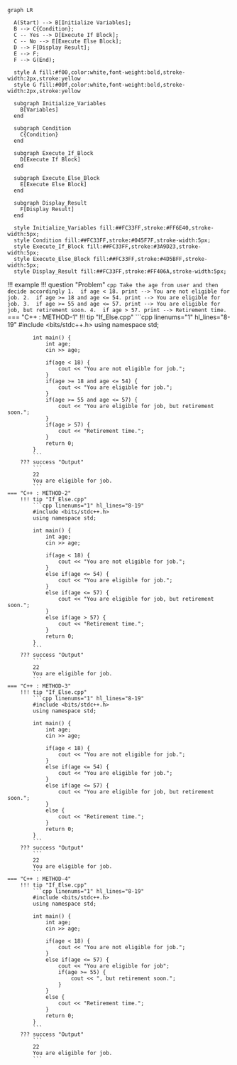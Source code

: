 ``` mermaid
graph LR

  A(Start) --> B[Initialize Variables];
  B --> C{Condition};
  C -- Yes --> D[Execute If Block];
  C -- No --> E[Execute Else Block];
  D --> F[Display Result];
  E --> F;
  F --> G(End);

  style A fill:#f00,color:white,font-weight:bold,stroke-width:2px,stroke:yellow
  style G fill:#00f,color:white,font-weight:bold,stroke-width:2px,stroke:yellow

  subgraph Initialize_Variables
    B[Variables]
  end

  subgraph Condition
    C{Condition}
  end

  subgraph Execute_If_Block
    D[Execute If Block]
  end

  subgraph Execute_Else_Block
    E[Execute Else Block]
  end

  subgraph Display_Result
    F[Display Result]
  end

  style Initialize_Variables fill:##FC33FF,stroke:#FF6E40,stroke-width:5px;
  style Condition fill:##FC33FF,stroke:#045F7F,stroke-width:5px;
  style Execute_If_Block fill:##FC33FF,stroke:#3A9D23,stroke-width:5px;
  style Execute_Else_Block fill:##FC33FF,stroke:#4D5BFF,stroke-width:5px;
  style Display_Result fill:##FC33FF,stroke:#FF406A,stroke-width:5px;

```


!!! example
    !!! question "Problem"
        ```cpp
        Take the age from user and then decide accordingly
        1.  if age < 18.
            print --> You are not eligible for job.
        2.  if age >= 18 and age <= 54.
            print --> You are eligible for job.
        3.  if age >= 55 and age <= 57.
            print --> You are eligible for job, but retirement soon.
        4.  if age > 57.
            print --> Retirement time.            
        ```
    === "C++ : METHOD-1"
        !!! tip "If_Else.cpp"
            ```cpp linenums="1" hl_lines="8-19"
            #include <bits/stdc++.h>
            using namespace std;

            int main() {
                int age;
                cin >> age;

                if(age < 18) {
                    cout << "You are not eligible for job.";
                }
                if(age >= 18 and age <= 54) {
                    cout << "You are eligible for job.";
                }
                if(age >= 55 and age <= 57) {
                    cout << "You are eligible for job, but retirement soon.";
                }
                if(age > 57) {
                    cout << "Retirement time.";
                }
                return 0;
            }
            ```
        ??? success "Output"
            ```
            22
            You are eligible for job.
            ```
    === "C++ : METHOD-2"
        !!! tip "If_Else.cpp"
            ```cpp linenums="1" hl_lines="8-19"
            #include <bits/stdc++.h>
            using namespace std;

            int main() {
                int age;
                cin >> age;
                
                if(age < 18) {
                    cout << "You are not eligible for job.";
                }
                else if(age <= 54) {
                    cout << "You are eligible for job.";
                }
                else if(age <= 57) {
                    cout << "You are eligible for job, but retirement soon.";
                }
                else if(age > 57) {
                    cout << "Retirement time.";
                }
                return 0;
            }
            ```
        ??? success "Output"
            ```
            22
            You are eligible for job.
            ```
    === "C++ : METHOD-3"
        !!! tip "If_Else.cpp"
            ```cpp linenums="1" hl_lines="8-19"
            #include <bits/stdc++.h>
            using namespace std;

            int main() {
                int age;
                cin >> age;
                
                if(age < 18) {
                    cout << "You are not eligible for job.";
                }
                else if(age <= 54) {
                    cout << "You are eligible for job.";
                }
                else if(age <= 57) {
                    cout << "You are eligible for job, but retirement soon.";
                }
                else {
                    cout << "Retirement time.";
                }
                return 0;
            }
            ```
        ??? success "Output"
            ```
            22
            You are eligible for job.
            ```
    === "C++ : METHOD-4"
        !!! tip "If_Else.cpp"
            ```cpp linenums="1" hl_lines="8-19"
            #include <bits/stdc++.h>
            using namespace std;

            int main() {
                int age;
                cin >> age;
                
                if(age < 18) {
                    cout << "You are not eligible for job.";
                }
                else if(age <= 57) {
                    cout << "You are eligible for job";
                    if(age >= 55) {
                        cout << ", but retirement soon.";
                    }
                }
                else {
                    cout << "Retirement time.";
                }
                return 0;
            }
            ```
        ??? success "Output"
            ```
            22
            You are eligible for job.
            ```
